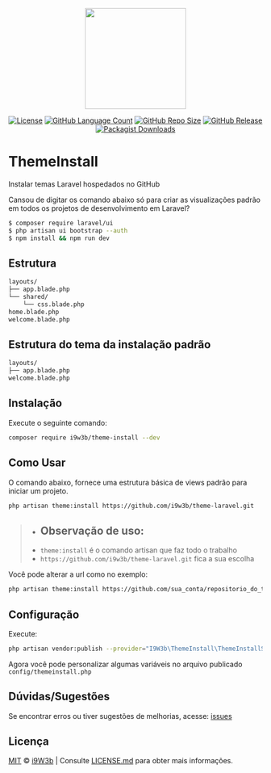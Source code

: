 <p align="center" class="text-center" style="text-align:center;"><a href="https://github.com/i9w3b" target="_blank"><img src="https://cdn.jsdelivr.net/gh/i9w3b/cdn/img/logo-200px.png" width="200"></a></p>
<p align="center" class="text-center" style="text-align:center;">
<a href="https://github.com/i9w3b/theme-install/blob/master/LICENSE.md"><img src="https://img.shields.io/github/license/i9w3b/theme-install" alt="License"></a>
<a href="https://github.com/i9w3b/theme-install"><img src="https://img.shields.io/github/languages/count/i9w3b/theme-install" alt="GitHub Language Count"></a>
<a href="https://github.com/i9w3b/theme-install"><img src="https://img.shields.io/github/repo-size/i9w3b/theme-install" alt="GitHub Repo Size"></a>
<a href="https://github.com/i9w3b/theme-install/releases"><img src="https://img.shields.io/github/v/release/i9w3b/theme-install" alt="GitHub Release"></a>
<a href="https://packagist.org/packages/i9w3b/theme-install"><img alt="Packagist Downloads" src="https://img.shields.io/packagist/dt/i9w3b/theme-install"></a>
</p>

# ThemeInstall

Instalar temas Laravel hospedados no GitHub

Cansou de digitar os comando abaixo só para criar as visualizações padrão em todos os projetos de desenvolvimento em Laravel?

```bash
$ composer require laravel/ui
$ php artisan ui bootstrap --auth
$ npm install && npm run dev
```

## Estrutura

```txt
layouts/
├── app.blade.php
└── shared/
    └── css.blade.php
home.blade.php
welcome.blade.php
```

## Estrutura do tema da instalação padrão

```txt
layouts/
├── app.blade.php
welcome.blade.php
```

## Instalação

Execute o seguinte comando:

```bash
composer require i9w3b/theme-install --dev
```

## Como Usar

O comando abaixo, fornece uma estrutura básica de views padrão para iniciar um projeto.

```bash
php artisan theme:install https://github.com/i9w3b/theme-laravel.git
```

>- ## Observação de uso:
>- `theme:install` é o comando artisan que faz todo o trabalho
>- `https://github.com/i9w3b/theme-laravel.git` fica a sua escolha

Você pode alterar a url como no exemplo:

```bash
php artisan theme:install https://github.com/sua_conta/repositorio_do_tema.git
```

## Configuração

Execute:

```bash
php artisan vendor:publish --provider="I9W3b\ThemeInstall\ThemeInstallServiceProvider"
```

Agora você pode personalizar algumas variáveis no arquivo publicado `config/themeinstall.php`

## Dúvidas/Sugestões

Se encontrar erros ou tiver sugestões de melhorias, acesse: [issues](https://github.com/i9w3b/theme-install/issues/new)

## Licença

[MIT](https://github.com/i9w3b/theme-install/blob/master/LICENSE.md) © [i9W3b](https://github.com/i9w3b) | Consulte [LICENSE.md](https://github.com/i9w3b/theme-install/blob/master/LICENSE.md) para obter mais informações.